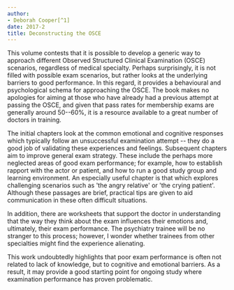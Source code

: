 ```yaml
---
author:
- Deborah Cooper[^1]
date: 2017-2
title: Deconstructing the OSCE
---
```


This volume contests that it is possible to develop a generic way to
approach different Observed Structured Clinical Examination (OSCE)
scenarios, regardless of medical specialty. Perhaps surprisingly, it is
not filled with possible exam scenarios, but rather looks at the
underlying barriers to good performance. In this regard, it provides a
behavioural and psychological schema for approaching the OSCE. The book
makes no apologies for aiming at those who have already had a previous
attempt at passing the OSCE, and given that pass rates for membership
exams are generally around 50--60%, it is a resource available to a
great number of doctors in training.

The initial chapters look at the common emotional and cognitive
responses which typically follow an unsuccessful examination attempt --
they do a good job of validating these experiences and feelings.
Subsequent chapters aim to improve general exam strategy. These include
the perhaps more neglected areas of good exam performance; for example,
how to establish rapport with the actor or patient, and how to run a
good study group and learning environment. An especially useful chapter
is that which explores challenging scenarios such as 'the angry
relative' or 'the crying patient'. Although these passages are brief,
practical tips are given to aid communication in these often difficult
situations.

In addition, there are worksheets that support the doctor in
understanding that the way they think about the exam influences their
emotions and, ultimately, their exam performance. The psychiatry trainee
will be no stranger to this process; however, I wonder whether trainees
from other specialties might find the experience alienating.

This work undoubtedly highlights that poor exam performance is often not
related to lack of knowledge, but to cognitive and emotional barriers.
As a result, it may provide a good starting point for ongoing study
where examination performance has proven problematic.

[^1]: **Deborah Cooper**, ST6 General Adult trainee, Royal Edinburgh
    Hospital, Edinburgh, UK; email: <d.cooper4@nhs.net>
